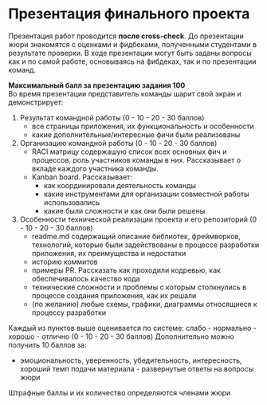# Презентация финального проекта

Презентация работ проводится **после cross-check**. До презентации жюри знакомятся с оценками и фидбеками, полученными студентами в результате проверки. В ходе презентации могут быть заданы вопросы как и по самой работе, основываясь на фибдеках, так и по презентации команд.

**Максимальный балл за презентацию задания 100**  
Во время презентации представитель команды шарит свой экран и демонстрирует:

1. Результат командной работы (0 - 10 - 20 - 30 баллов)
   - все страницы приложения, их функциональность и особенности
   - какие дополнительные/интересные фичи были реализованы
2. Организацию командной работы (0 - 10 - 20 - 30 баллов)
   - RACI матрицу содержашую список всех основных фич и процессов, роль участников команды в них. Рассказывает о вкладе каждого участника команды.
   - Kanban board. Рассказывает:
     - как координировали деятельность команды
     - какие инструментами для организации совместной работы использовались
     - какие были сложности и как они были решены
3. Особенности технической реализации проекта и его репозиторий (0 - 10 - 20 - 30 баллов)
   - readme.md содержащий описание библиотек, фреймворков, технологий, которые были задействованы в процессе разработки приложения, их преимущества и недостатки
   - историю коммитов
   - примеры PR. Рассказать как проходили кодревью, как обеспечивалось качество кода
   - технические сложности и проблемы с которым столкнулись в процессе создания приложения, как их решали
   - (по желанию) любые схемы, графики, диаграммы относящиеся к процессу разработки

Каждый из пунктов выше оценивается по системе: слабо - нормально - хорошо - отлично (0 - 10 - 20 - 30 баллов)
Дополнительно можно получить 10 баллов за:

- эмоциональность, уверенность, убедительность, интересность, хороший темп подачи материала - развернутые ответы на вопросы жюри

Штрафные баллы и их количество определяются членами жюри
